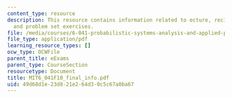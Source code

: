```yaml
---
content_type: resource
description: This resource contains information related to ecture, recitation, tutorial,
  and problem set exercises.
file: /media/courses/6-041-probabilistic-systems-analysis-and-applied-probability-fall-2010/49d68d1e23d821e264d30c5c67a0ba67_MIT6_041F10_final_info.pdf
file_type: application/pdf
learning_resource_types: []
ocw_type: OCWFile
parent_title: eExams
parent_type: CourseSection
resourcetype: Document
title: MIT6_041F10_final_info.pdf
uid: 49d68d1e-23d8-21e2-64d3-0c5c67a0ba67
---
```

